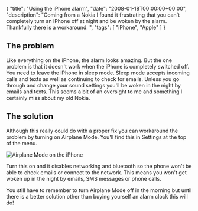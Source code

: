 {
  "title": "Using the iPhone alarm",
  "date": "2008-01-18T00:00:00+00:00",
  "description": "Coming from a Nokia I found it frustrating that you can't completely turn an iPhone off at night and be woken by the alarm. Thankfully there is a workaround. ",
  "tags": [
    "iPhone",
    "Apple"
  ]
}

## The problem

Like everything on the iPhone, the alarm looks amazing. But the one problem is that it doesn't work when the iPhone is completely switched off. You need to leave the iPhone in sleep mode. 
Sleep mode accepts incoming calls and texts as well as continuing to check for emails. Unless you go through and change your sound settings you'll be woken in the night by emails and texts. This seems a bit of an oversight to me and something I certainly miss about my old Nokia. 

## The solution

Although this really could do with a proper fix you can workaround the problem by turning on Airplane Mode. You'll find this in Settings at the top of the menu.

![Airplane Mode on the iPhone][1] 

Turn this on and it disables networking and bluetooth so the phone won't be able to check emails or connect to the network. This means you won't get woken up in the night by emails, SMS messages or phone calls. 

You still have to remember to turn Airplane Mode off in the morning but until there is a better solution other than buying yourself an alarm clock this will do!

 [1]: /images/articles/iphone_alarm.jpg
